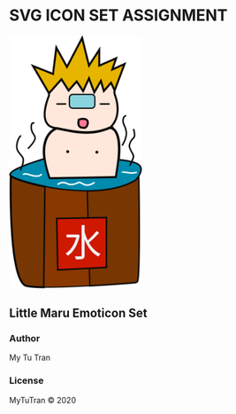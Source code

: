 # SVG ICON SET ASSIGNMENT

<img src="images/maru_relaxed.svg" width="240">

## Little Maru Emoticon Set

### Author
My Tu Tran

### License

MyTuTran © 2020
